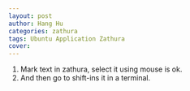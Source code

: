 ```yaml
---
layout: post
author: Hang Hu
categories: zathura
tags: Ubuntu Application Zathura 
cover: 
---
```


1. Mark text in zathura, select it using mouse is ok.  
2. And then go to shift-ins it in a terminal.
